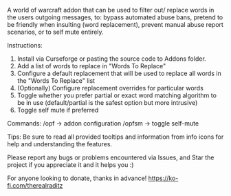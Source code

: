 A world of warcraft addon that can be used to filter out/ replace words in the users outgoing messages, to: bypass automated abuse bans, pretend to be friendly when insulting (word replacement), prevent manual abuse report scenarios, or to self mute entirely.

Instructions:
1. Install via Curseforge or pasting the source code to Addons folder.
2. Add a list of words to replace in "Words To Replace"
3. Configure a default replacement that will be used to replace all words in the "Words To Replace" list
4. (Optionally) Configure replacement overrides for particular words
5. Toggle whether you prefer partial or exact word matching algorithm to be in use (default/partial is the safest option but more intrusive)
6. Toggle self mute if preferred

Commands:
/opf -> addon configuration
/opfsm -> toggle self-mute

Tips:
Be sure to read all provided tooltips and information from info icons for help and understanding the features.

Please report any bugs or problems encountered via Issues, and Star the project if you appreciate it and it helps you :)

For anyone looking to donate, thanks in advance!
https://ko-fi.com/therealraditz
